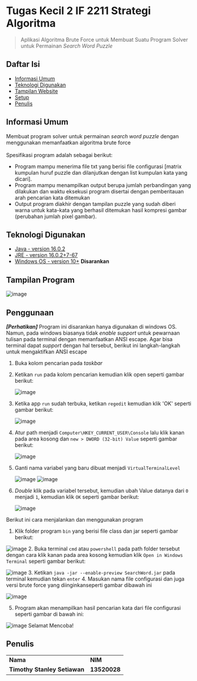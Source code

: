 # Tugas Kecil 2 IF 2211 Strategi Algoritma
> Aplikasi Algoritma Brute Force untuk Membuat Suatu Program Solver untuk Permainan _Search Word Puzzle_

## Daftar Isi
* [Informasi Umum](#informasi-umum)
* [Teknologi Digunakan](#teknologi-digunakan)
* [Tampilan Website](#tampilan-website)
* [Setup](#setup)
* [Penulis](#penulis)
<!-- * [License](#license) -->

## Informasi Umum
Membuat program solver untuk permainan _search word puzzle_ dengan menggunakan memanfaatkan algoritma brute force <br /> <br />
Spesifikasi program adalah sebagai berikut: 
- Program mampu menerima file txt yang berisi file configurasi [matrix kumpulan huruf puzzle dan dilanjutkan dengan list kumpulan kata yang dicari].
- Program mampu menampilkan output berupa jumlah perbandingan yang dilakukan dan waktu eksekusi program disertai dengan pemberitauan arah pencarian kata ditemukan
- Output program diakhir dengan tampilan puzzle yang sudah diberi warna untuk kata-kata yang berhasil ditemukan
hasil kompresi gambar (perubahan jumlah pixel gambar).
<!-- You don't have to answer all the questions - just the ones relevant to your project. -->

## Teknologi Digunakan
- [Java - version 16.0.2](https://en.wikipedia.org/wiki/Java) 
- [JRE - version 16.0.2+7-67](https://en.wikipedia.org/wiki/Java_(software_platform)) 
- [Windows OS - version 10+](https://en.wikipedia.org/wiki/Microsoft_Windows) **Disarankan**

## Tampilan Program

![image](https://media.discordapp.net/attachments/830474732477874226/935724070757072906/unknown.png?width=1134&height=662)

## Penggunaan
***[Perhatikan]***
Program ini disarankan hanya digunakan di windows OS. Namun, pada windows biasanya tidak _enable support_ untuk pewarnaan tulisan pada terminal dengan memanfaatkan ANSI escape. Agar bisa terminal dapat _support_ dengan hal tersebut, berikut ini langkah-langkah untuk mengaktifkan ANSI escape
1. Buka kolom pencarian pada _taskbar_
2. Ketikan ```run``` pada kolom pencarian kemudian klik open seperti gambar berikut:

   ![image](https://media.discordapp.net/attachments/830474732477874226/935733597602730014/unknown.png?width=713&height=470)

3. Ketika app ```run``` sudah terbuka, ketikan ```regedit``` kemudian klik 'OK' seperti gambar berikut:
    
   ![image](https://cdn.discordapp.com/attachments/830474732477874226/935734847014580244/unknown.png)
    
4. Atur path menjadi ```Computer\HKEY_CURRENT_USER\Console``` lalu klik kanan pada area kosong dan ```new > DWORD (32-bit) Value``` seperti gambar berikut:

   ![image](https://cdn.discordapp.com/attachments/830474732477874226/935738712711651378/unknown.png)

5. Ganti nama variabel yang baru dibuat menjadi ```VirtualTerminalLevel```

   ![image](https://cdn.discordapp.com/attachments/830474732477874226/935739023387942963/unknown.png)
   ![image](https://cdn.discordapp.com/attachments/830474732477874226/935739508861829170/unknown.png)

6. _Double_ klik pada variabel tersebut, kemudian ubah Value datanya dari ```0``` menjadi ```1```, kemudian klik ```OK``` seperti gambar berikut:

   ![image](https://cdn.discordapp.com/attachments/830474732477874226/935740482762449026/unknown.png)

Berikut ini cara menjalankan dan menggunakan program
1. Klik folder program ```bin``` yang berisi file class dan jar seperti gambar berikut:

  ![image](https://cdn.discordapp.com/attachments/830474732477874226/935740482762449026/unknown.png)
2. Buka terminal ```cmd``` atau ```powershell``` pada path folder tersebut dengan cara klik kanan pada area kosong kemudian klik ```Open in Windows Terminal``` seperti gambar berikut:

  ![image](https://cdn.discordapp.com/attachments/830474732477874226/935740482762449026/unknown.png)
3. Ketikan ```java -jar --enable-preview SearchWord.jar``` pada terminal kemudian tekan ```enter``` 
4. Masukan nama file configurasi dan juga versi brute force yang diinginkanseperti gambar dibawah ini

  ![image](https://cdn.discordapp.com/attachments/830474732477874226/935743685310693387/unknown.png)

5. Program akan menampilkan hasil pencarian kata dari file configurasi seperti gambar di bawah ini:

  ![image](https://media.discordapp.net/attachments/830474732477874226/935724070757072906/unknown.png?width=1134&height=662)
Selamat Mencoba!
    
## Penulis
<table>
    <tr>
      <td><b>Nama</b></td>
      <td><b>NIM</b></td>
    </tr>
    <tr>
      <td><b>Timothy Stanley Setiawan</b></td>
      <td><b>13520028</b></td>
    </tr>
</table>

